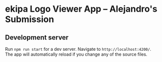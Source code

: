 
# ekipa Logo Viewer App – Alejandro's Submission

## Development server

Run `npm run start` for a dev server. Navigate to `http://localhost:4200/`. The app will automatically reload if you change any of the source files.


